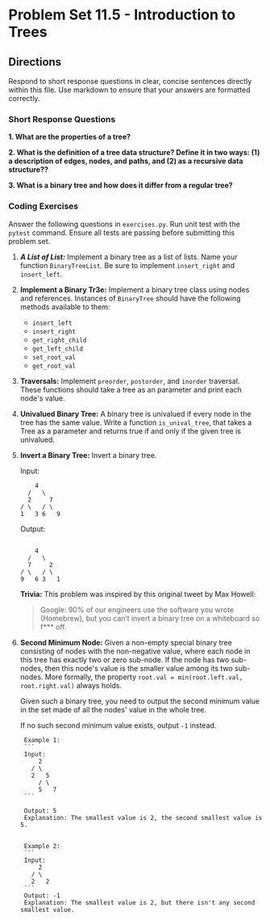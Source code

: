 # Problem Set 11.5 - Introduction to Trees

## Directions
Respond to short response questions in clear, concise sentences directly within this file. Use markdown to ensure that your answers are formatted correctly.

### Short Response Questions
**1. What are the properties of a tree?**

**2. What is the definition of a tree data structure? Define it in two ways: (1) a description of edges, nodes, and paths, and (2) as a recursive data structure??**

**3. What is a binary tree and how does it differ from a regular tree?**

### Coding Exercises
Answer the following questions in `exercises.py`. Run unit test with the `pytest` command. Ensure all tests are passing before submitting this problem set.

1. **_A List of List:_** Implement a binary tree as a list of lists. Name your function `BinaryTreeList`. Be sure to implement `insert_right` and `insert_left`.

2. **Implement a Binary Tr3e:** Implement a binary tree class using nodes and references. Instances of `BinaryTree` should have the following methods available to them:
   - `insert_left`
   - `insert_right`
   - `get_right_child`
   - `get_left_child`
   - `set_root_val`
   - `get_root_val`

3. **Traversals:** Implement `preorder`, `postorder`, and `inorder` traversal. These functions should take a tree as an parameter and print each node's value.
   
4. **Univalued Binary Tree:** A binary tree is univalued if every node in the tree has the same value. Write a function `is_unival_tree`, that takes a Tree as a parameter and returns true if and only if the given tree is univalued.

5. **Invert a Binary Tree:** Invert a binary tree.

    Input:
      ```
          4
        /   \
        2     7
      / \   / \
      1   3 6   9
      ```

      Output:
      ```

          4
        /   \
        7     2
      / \   / \
      9   6 3   1
      ```

      **Trivia:**
      This problem was inspired by this original tweet by Max Howell:

      > Google: 90% of our engineers use the software you wrote (Homebrew), but you can’t invert a binary tree on a whiteboard so f*** off.

6. **Second Minimum Node:** Given a non-empty special binary tree consisting of nodes with the non-negative value, where each node in this tree has exactly two or zero sub-node. If the node has two sub-nodes, then this node's value is the smaller value among its two sub-nodes. More formally, the property `root.val = min(root.left.val, root.right.val)` always holds.

      Given such a binary tree, you need to output the second minimum value in the set made of all the nodes' value in the whole tree.

      If no such second minimum value exists, output `-1` instead.

        Example 1:
        ```
        Input: 
            2
          / \
          2   5
            / \
            5   7
        ```

        Output: 5
        Explanation: The smallest value is 2, the second smallest value is 5.
        

        Example 2:
        ```
        Input: 
            2
          / \
          2   2
        ```
        Output: -1
        Explanation: The smallest value is 2, but there isn't any second smallest value.
        